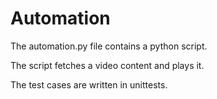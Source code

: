 # Automation

The automation.py file contains a python script.

The script fetches a video content and plays it.

The test cases are written in unittests.
